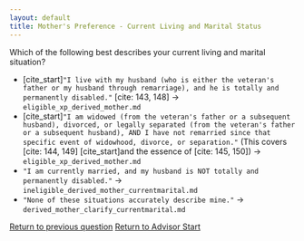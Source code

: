 ```yaml
---
layout: default
title: Mother's Preference - Current Living and Marital Status
---
```


Which of the following best describes your current living and marital situation?

*   [cite_start]`"I live with my husband (who is either the veteran's father or my husband through remarriage), and he is totally and permanently disabled."` [cite: 143, 148] -> `eligible_xp_derived_mother.md`
*   [cite_start]`"I am widowed (from the veteran's father or a subsequent husband), divorced, or legally separated (from the veteran's father or a subsequent husband), AND I have not remarried since that specific event of widowhood, divorce, or separation."` (This covers [cite: 144, 149] [cite_start]and the essence of [cite: 145, 150]) -> `eligible_xp_derived_mother.md`
*   `"I am currently married, and my husband is NOT totally and permanently disabled."` -> `ineligible_derived_mother_currentmarital.md`
*   `"None of these situations accurately describe mine."` -> `derived_mother_clarify_currentmarital.md`

[Return to previous question](./derived_mother_common_fatherinfo.md)
[Return to Advisor Start](./start.md)
